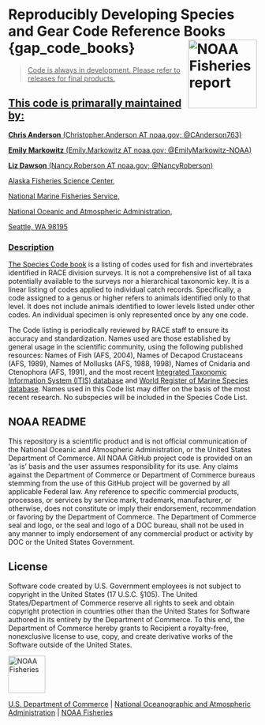 # Reproducibly Developing Species and Gear Code Reference Books {gap_code_books} <a href={https://afsc-gap-products.github.io/gap_code_books}><img src="https://user-images.githubusercontent.com/75965120/194981561-345f5828-3658-4ad6-9205-d51879dae8b7.png" align="right" width=139 height=139 alt="NOAA Fisheries report" />

> Code is always in development. Please refer to releases for final products. 

## This code is primarally maintained by:

**Chris Anderson** (Christopher.Anderson AT noaa.gov; @CAnderson763)

**Emily Markowitz** (Emily.Markowitz AT noaa.gov; @EmilyMarkowitz-NOAA)

**Liz Dawson** (Nancy.Roberson AT noaa.gov; @NancyRoberson)

Alaska Fisheries Science Center,

National Marine Fisheries Service,

National Oceanic and Atmospheric Administration,

Seattle, WA 98195

### Description

The [Species Code book](https://www.fisheries.noaa.gov/resource/document/groundfish-survey-species-code-manual-and-data-codes-manual) is a listing of codes used for fish and invertebrates identified in RACE division surveys. It is not a comprehensive list of all taxa potentially available to the surveys nor a hierarchical taxonomic key. It is a linear listing of codes applied to individual catch records. Specifically, a code assigned to a genus or higher refers to animals identified only to that level. It does not include animals identified to lower levels listed under other codes. An individual specimen is only represented once by any one code.

The Code listing is periodically reviewed by RACE staff to ensure its accuracy and standardization. Names used are those established by general usage in the scientific community, using the following published resources: Names of Fish (AFS, 2004), Names of Decapod Crustaceans (AFS, 1989), Names of Mollusks (AFS, 1988, 1998), Names of Cnidaria and Ctenophora (AFS, 1991), and the most recent [Integrated Taxonomic Information System (ITIS) database](https://www.itis.gov/) and [World Register of Marine Species database](http://www.marinespecies.org/). Names used in this Code list may differ on the basis of the most recent research. No subspecies will be included in the Species Code List.   

## NOAA README

This repository is a scientific product and is not official
communication of the National Oceanic and Atmospheric Administration, or
the United States Department of Commerce. All NOAA GitHub project code
is provided on an ‘as is’ basis and the user assumes responsibility for
its use. Any claims against the Department of Commerce or Department of
Commerce bureaus stemming from the use of this GitHub project will be
governed by all applicable Federal law. Any reference to specific
commercial products, processes, or services by service mark, trademark,
manufacturer, or otherwise, does not constitute or imply their
endorsement, recommendation or favoring by the Department of Commerce.
The Department of Commerce seal and logo, or the seal and logo of a DOC
bureau, shall not be used in any manner to imply endorsement of any
commercial product or activity by DOC or the United States Government.

## License

Software code created by U.S. Government employees is not subject to
copyright in the United States (17 U.S.C. §105). The United
States/Department of Commerce reserve all rights to seek and obtain
copyright protection in countries other than the United States for
Software authored in its entirety by the Department of Commerce. To this
end, the Department of Commerce hereby grants to Recipient a
royalty-free, nonexclusive license to use, copy, and create derivative
works of the Software outside of the United States.

<img src="https://raw.githubusercontent.com/nmfs-general-modeling-tools/nmfspalette/main/man/figures/noaa-fisheries-rgb-2line-horizontal-small.png" height="75" alt="NOAA Fisheries">

[U.S. Department of Commerce](https://www.commerce.gov/) | [National
Oceanographic and Atmospheric Administration](https://www.noaa.gov) |
[NOAA Fisheries](https://www.fisheries.noaa.gov/)

